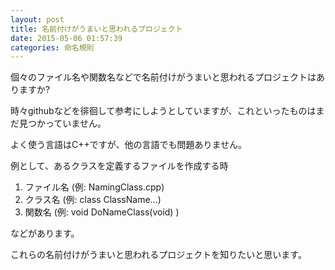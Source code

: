 ```yaml
---
layout: post
title: 名前付けがうまいと思われるプロジェクト
date: 2015-05-06 01:57:39
categories: 命名規則
---
```

<!-- {% raw %} -->
<p>個々のファイル名や関数名などで名前付けがうまいと思われるプロジェクトはありますか?</p>

<p>時々githubなどを徘徊して参考にしようとしていますが、これといったものはまだ見つかっていません。</p>

<p>よく使う言語はC++ですが、他の言語でも問題ありません。</p>

<p>例として、あるクラスを定義するファイルを作成する時</p>

<ol>
<li>ファイル名 (例: NamingClass.cpp)</li>
<li>クラス名 (例: class ClassName...) </li>
<li>関数名 (例: void DoNameClass(void) )</li>
</ol>

<p>などがあります。</p>

<p>これらの名前付けがうまいと思われるプロジェクトを知りたいと思います。</p>
<!-- {% endraw %} -->
